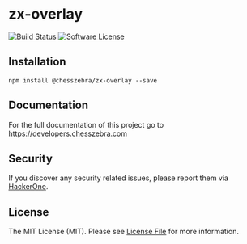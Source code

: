 # zx-overlay

[![Build Status][ico-travis]][link-travis]
[![Software License][ico-license]](LICENSE.md)

## Installation
```
npm install @chesszebra/zx-overlay --save
```

## Documentation

For the full documentation of this project go to https://developers.chesszebra.com

## Security

If you discover any security related issues, please report them via [HackerOne][link-hackerone].

## License

The MIT License (MIT). Please see [License File](LICENSE.md) for more information.

[ico-license]: https://img.shields.io/badge/license-MIT-brightgreen.svg?style=flat-square
[ico-travis]: https://img.shields.io/travis/chesszebra/zx-overlay/master.svg?style=flat-square

[link-travis]: https://travis-ci.org/chesszebra/zx-overlay
[link-hackerone]: https://hackerone.com/chesszebra
